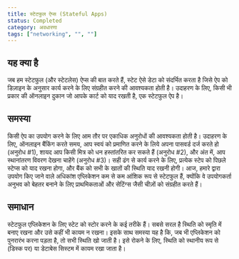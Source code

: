 ```yaml
---
title: स्टेटफुल ऐप्स (Stateful Apps)
status: Completed
category: अवधारणा
tags: ["networking", "", ""]
---
```


## यह क्या है

जब हम स्टेटफुल (और स्टेटलेस) ऐप्स की बात करते हैं,
स्टेट ऐसे डेटा को संदर्भित करता है जिसे ऐप को डिज़ाइन के अनुसार कार्य करने के लिए संग्रहीत करने की आवश्यकता होती है।
उदाहरण के लिए, किसी भी प्रकार की ऑनलाइन दुकान जो आपके कार्ट को याद रखती है, एक स्टेटफुल ऐप है।

## समस्या

किसी ऐप का उपयोग करने के लिए आम तौर पर एकाधिक अनुरोधों की आवश्यकता होती है।
उदाहरण के लिए, ऑनलाइन बैंकिंग करते समय, आप स्वयं को प्रमाणित करने के लिये
अपना पासवर्ड दर्ज करते हो (अनुरोध #1),
शायद आप किसी मित्र को धन हस्तांतरित कर सकते हैं (अनुरोध #2),
और अंत में, आप स्थानांतरण विवरण देखना चाहेंगे (अनुरोध #3)।
सही ढंग से कार्य करने के लिए, प्रत्येक स्टेप को पिछले स्टेप्स को याद रखना होगा,
और बैंक को सभी के खातों की स्थिति याद रखनी होगी।
आज, हमारे द्वारा उपयोग किए जाने वाले अधिकांश एप्लिकेशन कम से कम आंशिक रूप से स्टेटफुल हैं,
क्योंकि वे उपयोगकर्ता अनुभव को बेहतर बनाने के लिए प्राथमिकताओं और सेटिंग्स जैसी चीज़ों को संग्रहीत करते हैं।

## समाधान

स्टेटफुल एप्लिकेशन के लिए स्टेट को स्टोर करने के कई तरीके हैं।
सबसे सरल है स्थिति को स्मृति में बनाए रखना और उसे कहीं भी कायम न रखना।
इसके साथ समस्या यह है कि, जब भी एप्लिकेशन को पुनरारंभ करना पड़ता है, तो सभी स्थिति खो जाती है।
इसे रोकने के लिए, स्थिति को स्थानीय रूप से (डिस्क पर) या डेटाबेस सिस्टम में कायम रखा जाता है।